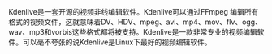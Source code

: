 
Kdenlive是一套开源的视频非线编辑软件。Kdenlive可以通过FFmpeg 编辑所有格式的视频文件，这就意味着DV、HDV、mpeg、avi、mp4、mov、flv、ogg、wav、mp3和vorbis这些格式都将被支持。Kdenlive是一款非常专业的视频编辑软件。可以毫不夸张的说Kdenlive是Linux下最好的视频编辑软件。
